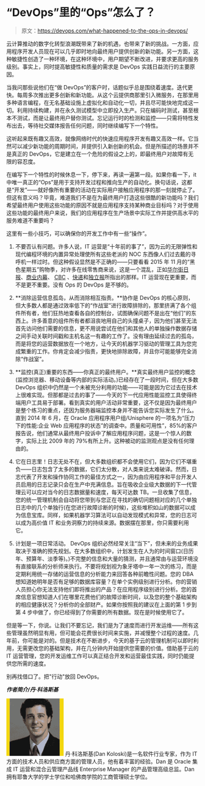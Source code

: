 # “DevOps”里的“Ops”怎么了？

> 原文：<https://devops.com/what-happened-to-the-ops-in-devops/>

云计算推动的数字化转型浪潮既带来了新的机遇，也带来了新的挑战。一方面，应用程序开发人员现在可以几乎即时地向最终用户提供创新的新功能。另一方面，这种敏捷性创造了一种环境，在这种环境中，用户期望不断改进，并要求更高的服务级别。事实上，同时提高敏捷性和质量的需求是 DevOps 实践日益流行的主要原因。

当我问那些说他们在“做 DevOps”的客户时，话题似乎总是围绕着速度。迭代更快。每周多次推出更多创新和新功能。从这个云提供商那里引入微服务，在那里用多种语言编程，在无名基础设施上虚拟化和自动化一切，并且尽可能快地完成这一切。利用持续构建，并在永久测试模型中立即投入生产。只在编码时测试，甚至根本不测试，而是让最终用户替你测试。忘记运行时的检测和监控——只需将特性发布出去，等待社交媒体报告任何问题，同时继续编写下一个特性。

这听起来既有趣又高效，就像网络时代的快速应用程序开发有趣又高效一样。它当然可以减少新功能的周期时间，并提供引入新创新的机会。但是所描述的场景并不是真正的 DevOps，它是建立在一个危险的假设之上的，即最终用户对故障有无限的容忍度。

在编写下一个特性的时候休息一下，停下来，再读一遍第一段。如果你看一下，it 中唯一真正的“Ops”是用于支持开发过程和推向生产的自动化。换句话说，这都是“开发”——就好像所有重要的活动在实际用户接触应用程序的那一刻就停止了。但这有意义吗？毕竟，难道我们不是在为最终用户打造这些很酷的新功能吗？我们希望最终用户使用这些功能的原因不就是应用程序支持某种商业目标吗？对于使用这些功能的最终用户来说，我们的应用程序在生产场景中实际工作并提供高水平的服务难道不重要吗？

这里有一些小技巧，可以确保你的开发工作中有一些“操作”。

1.  不要否认有问题。许多人说，IT 运营是“十年前的事了”，因为云的无限弹性和现代编程环境的内置异常处理使所有这些老派的 NOC 东西像人们过去戴的寻呼机一样过时。但这种假设显然是不正确的——只要看看 2015 年 11 月的“黑色星期五”购物季，对许多在线零售商来说，这是一个混乱，正如[华尔街日报](https://www.wsj.com/articles/wal-mart-website-struggles-to-handle-demand-for-doorbusters-1448638901)、[商业内幕](http://www.businessinsider.com/neiman-marcus-black-friday-website-problems-2015-11)、 [CBC](http://www.cbc.ca/news/canada/toronto/best-buy-canada-site-malfunctions-on-black-friday-frustrating-shoppers-1.3339792) 、[快递](https://www.express.co.uk/life-style/science-technology/622490/Argos-Website-Outages-Down-Black-Friday-2015-UK-Deal)和[独立报](https://www.independent.co.uk/life-style/gadgets-and-tech/gaming/psn-down-playstation-network-breaks-on-black-friday-a6751816.html)所指出的那样。IT 运营现在更重要，而不是更不重要。没有 Ops 的 DevOps 是不够的。

2.  **消除运营信息孤岛，从而消除相互指责。**协作是 DevOps 的核心原则，但大多数人都是通过效率低下的“作战室”进行故障排除的，那里挤满了各个组件所有者，他们狂热地查看各自的控制台，试图确保问题不是出在“他们”的东西上。许多善意的组件所有者都沮丧地用自己的头撞桌子，因为他们甚至无法首先访问他们需要的信息，更不用说尝试在他们和其他人的单独操作数据存储之间手动关联时间戳和主机名这一有趣的工作了。没有理由延续过去的孤岛，而是将您的运营数据放在一个地方，让今天的机器学习驱动的管理工具为您完成繁重的工作。你肯定会减少指责，更快地排除故障，并且你可能能够完全消除“作战室”。

3.  **监控(真正)重要的东西——你真正的最终用户。**真实最终用户监控的概念(监控浏览器、移动设备等内部的实际活动。)已经存在了一段时间，但在大多数 DevOps 组织中仍然是一个未被充分利用的功能——可能是因为它过去在技术上很难实现。但那都是过去的事了——今天的下一代应用性能监控工具使得终端用户工具易于部署。看到真实的用户活动非常重要，这不仅是因为最终用户是整个练习的重点，还因为服务器端监控本身并不能告诉您实际发生了什么。直到 2014 年 6 月，在 Oracle 应用程序用户组/Unisphere 的一项名为“压力下的性能:企业 Web 应用程序的状态”的调查中。质量和可用性”，85%的客户报告说，他们通常从最终用户投诉中了解应用程序问题，这是一个惊人的数字，实际上比 2009 年的 79%有所上升。这种被动的监测观点是没有任何理由的。

4.  它在日志里！日志无处不在，但大多数组织都不会使用它们，因为它们不堪重负——日志包含了太多的数据，它们太分散，对人类来说太难破译。然而，日志代表了开发和操作协同工作的最佳方式之一，因为由应用程序和平台开发人员启用的日志记录只会在生产中充满信息。旨在吸收企业级大数据的下一代管理云可以应对当今的日志数据量和速度，每天可达数 TB。一旦收集了信息，您的统一管理机制会自动将您带到与您正在寻找的确切问题相对应的几个单独日志中的几个单独行(在您进行故障诊断的时候)，这些堆积如山的数据可以成为信息宝库。同样，如果机器学习算法可以自动发现模式和异常，您的日志可以成为高价值 IT 和业务洞察力的持续来源。数据摆在那里，你只需要利用它。

5.  计划是一项日常活动。 DevOps 组织必然经常关注“当下”，但未来的业务成果取决于准确的预先规划。在大多数组织中，计划发生在人为的时间窗口(日历年、预算年、淡季等)。)不完整的信息和大量的猜测，并且通常由与运营环境没有直接联系的分析师来执行。不要将规划视为象牙塔中一年一次的练习，而是定期利用统一存储的运营信息的分析能力来回答各种前瞻性问题。您的 DBA 想知道她明年是否有足够的数据库容量？在单个实例级别进行分析。你的营销人员担心你无法支持他们即将推出的产品？在应用程序级别进行分析。您的首席信息官想知道人们在哪里花费他们的故障诊断时间，以及您的整个基础架构的相应健康状况？分析你的全部财产。如果你按照我的建议在上面的第 1 步到第 4 步中做了，你已经得到了你需要的所有数据。现在是时候使用它了。

但是等一下，你说。让我们不要忘记，我们是为了速度而进行开发运维——所有这些管理虽然明显有用，但可能会花费很长时间来实施，并减慢整个过程的速度。几年前，你可能是对的。但是技术在不断进步，今天的基于云的管理机制可以即时利用，无需更改您的基础架构，并在几分钟内开始提供您需要的价值。借助基于云的 IT 运营管理，您的开发运维工作可以真正结合开发和运营最佳实践，同时仍能提供您所需的速度。

别再找借口了。把"行动"放回 DevOps。

***作者简介/丹·科洛斯基***

[![Untitled](img/c34e50697d35d7d92e9338aa474f0bd8.png)](https://devops.com/wp-content/uploads/2015/12/Untitled.png) 丹·科洛斯基(Dan Koloski)是一名软件行业专家，作为 IT 方面的技术人员和供应商方面的管理人员，他有着丰富的经验。Dan 是 Oracle 集成 IT 运营和混合云管理产品线 Enterprise Manager 的产品管理高级总监。Dan 拥有耶鲁大学的学士学位和哈佛商学院的工商管理硕士学位。